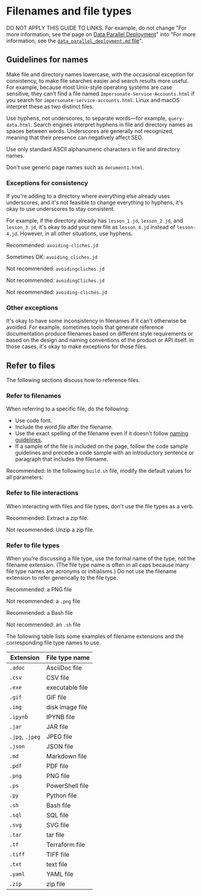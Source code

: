 # Filenames and file types

DO NOT APPLY THIS GUIDE TO LINKS. For example, do not change "For more information, see the page on [Data Parallel Deployment](data_parallel_deployment.md)" into "For more information, see the [`data_parallel_deployment.md` file](data_parallel_deployment.md)".

## Guidelines for names

Make file and directory names lowercase, with the occasional exception for consistency, to make file searches easier and search results more useful. For example, because most Unix-style operating systems are case sensitive, they can't find a file named `Impersonate-Service-Accounts.html` if you search for `impersonate-service-accounts.html`. Linux and macOS interpret these as two distinct files.

Use hyphens, not underscores, to separate words—for example,
`query-data.html`. Search engines interpret hyphens in file and directory names as spaces between words. Underscores are generally not recognized, meaning that their presence can negatively affect SEO.

Use only standard ASCII
alphanumeric characters in file and directory names.

Don't use generic page names such as `document1.html`.

### Exceptions for consistency

If you're adding to a directory where everything else already uses
underscores, and it's not feasible to change everything to hyphens, it's okay to
use underscores to stay consistent.

For example, if the directory already has `lesson_1.jd`,
`lesson_2.jd`, and `lesson_3.jd`, it's okay to add your
new file as `lesson_4.jd` instead of `lesson-4.jd`.
However, in all other situations, use hyphens.

Recommended: `avoiding-cliches.jd`

Sometimes OK: `avoiding_cliches.jd`

Not recommended: `avoidingcliches.jd`

Not recommended: `avoidingCliches.jd`

Not recommended: `avoiding-clichés.jd`

### Other exceptions

It's okay to have some inconsistency in filenames if it can't otherwise be
avoided. For example, sometimes tools that generate reference documentation
produce filenames based on different style requirements or based on the design
and naming conventions of the product or API itself. In those cases, it's okay
to make exceptions for those files.

## Refer to files

The following sections discuss how to reference files.

### Refer to filenames

When referring to a specific file, do the following:

* Use code font.
* Include the word *file* after the filename.
* Use the exact spelling of the filename even if it doesn't follow
  [naming guidelines](#naming-guidelines).
* If a sample of the file is included on the page, follow the
  code sample
  guidelines and precede a code sample with an introductory sentence or paragraph that includes the
  filename.

Recommended: In the following
`build.sh` file, modify the default values for all parameters:

### Refer to file interactions

When interacting with files and file types, don't use the file types as a verb.

Recommended: Extract a zip file.

Not recommended: Unzip a zip file.

### Refer to file types

When you're discussing a file type, use the formal name of the type, not the filename extension.
(The file type name is often in all caps because many file type names are acronyms
or initialisms.) Do not use the filename extension to refer generically to the
file type.

Recommended: a PNG file

Not recommended: a `.png`
file

Recommended: a Bash file

Not recommended: an `.sh`
file

The following table lists some examples of filename extensions and the
corresponding file type names to use.

| Extension | File type name |
| --- | --- |
| `.adoc` | AsciiDoc file |
| `.csv` | CSV file |
| `.exe` | executable file |
| `.gif` | GIF file |
| `.img` | disk image file |
| `.ipynb` | IPYNB file |
| `.jar` | JAR file |
| `.jpg`, `.jpeg` | JPEG file |
| `.json` | JSON file |
| `.md` | Markdown file |
| `.pdf` | PDF file |
| `.png` | PNG file |
| `.ps` | PowerShell file |
| `.py` | Python file |
| `.sh` | Bash file |
| `.sql` | SQL file |
| `.svg` | SVG file |
| `.tar` | tar file |
| `.tf` | Terraform file |
| `.tiff` | TIFF file |
| `.txt` | text file |
| `.yaml` | YAML file |
| `.zip` | zip file |
